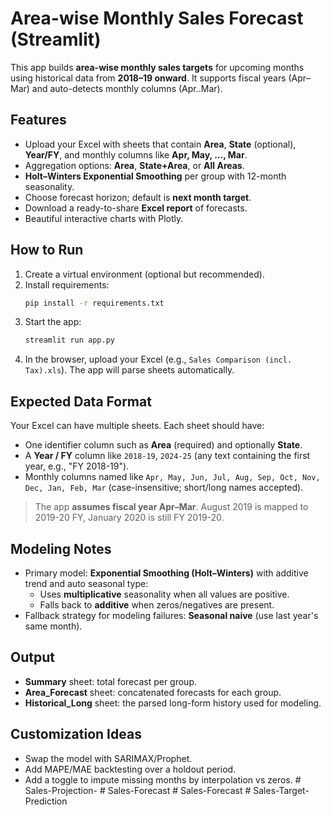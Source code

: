 
# Area-wise Monthly Sales Forecast (Streamlit)

This app builds **area-wise monthly sales targets** for upcoming months using historical data from **2018–19 onward**. It supports fiscal years (Apr–Mar) and auto-detects monthly columns (Apr..Mar).

## Features
- Upload your Excel with sheets that contain **Area**, **State** (optional), **Year/FY**, and monthly columns like **Apr, May, ..., Mar**.
- Aggregation options: **Area**, **State+Area**, or **All Areas**.
- **Holt–Winters Exponential Smoothing** per group with 12-month seasonality.
- Choose forecast horizon; default is **next month target**.
- Download a ready-to-share **Excel report** of forecasts.
- Beautiful interactive charts with Plotly.

## How to Run
1. Create a virtual environment (optional but recommended).
2. Install requirements:
   ```bash
   pip install -r requirements.txt
   ```
3. Start the app:
   ```bash
   streamlit run app.py
   ```
4. In the browser, upload your Excel (e.g., `Sales Comparison (incl. Tax).xls`). The app will parse sheets automatically.

## Expected Data Format
Your Excel can have multiple sheets. Each sheet should have:
- One identifier column such as **Area** (required) and optionally **State**.
- A **Year / FY** column like `2018-19`, `2024-25` (any text containing the first year, e.g., "FY 2018-19").
- Monthly columns named like `Apr, May, Jun, Jul, Aug, Sep, Oct, Nov, Dec, Jan, Feb, Mar` (case-insensitive; short/long names accepted).

> The app **assumes fiscal year Apr–Mar**. August 2019 is mapped to 2019-20 FY, January 2020 is still FY 2019-20.

## Modeling Notes
- Primary model: **Exponential Smoothing (Holt–Winters)** with additive trend and auto seasonal type:
  - Uses **multiplicative** seasonality when all values are positive.
  - Falls back to **additive** when zeros/negatives are present.
- Fallback strategy for modeling failures: **Seasonal naive** (use last year's same month).

## Output
- **Summary** sheet: total forecast per group.
- **Area_Forecast** sheet: concatenated forecasts for each group.
- **Historical_Long** sheet: the parsed long-form history used for modeling.

## Customization Ideas
- Swap the model with SARIMAX/Prophet.
- Add MAPE/MAE backtesting over a holdout period.
- Add a toggle to impute missing months by interpolation vs zeros.
#   S a l e s - P r o j e c t i o n -  
 #   S a l e s - F o r e c a s t  
 #   S a l e s - F o r e c a s t  
 #   S a l e s - T a r g e t - P r e d i c t i o n  
 